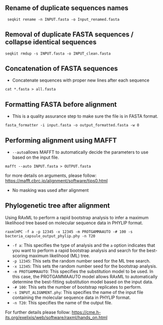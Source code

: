 ## Rename of duplicate sequences names
```
 seqkit rename -n INPUT.fasta -o Input_renamed.fasta
```


## Removal of duplicate FASTA sequences / collapse identical sequences

```
seqkit rmdup -s INPUT.fasta -o INPUT_clean.fasta               

```
## Concatenation of FASTA sequences

* Concatenate sequences with proper new lines after each sequence

```
cat *.fasta > all.fasta
```
## Formatting FASTA before alignment
* This is a quality assurance step to make sure the file is in FASTA format.
```
fasta_formatter -i input.fasta -o output_formatted.fasta -w 0
```

## Performing alignment using MAFFT
* ```--auto```allows MAFFT to automatically decide the parameters to use based on the input file.
```
mafft --auto INPUT.fasta > OUTPUT.fasta

```

for more details on arguments, please follow: https://mafft.cbrc.jp/alignment/software/tips0.html

* No masking was used after alignment 
## Phylogenetic tree after alignment
Using RAxML to perform a rapid bootstrap analysis to infer a maximum likelihood tree based on molecular sequence data in PHYLIP format. 

```
raxmlHPC -f a -p 12345 -x 12345 -m PROTGAMMAAUTO -# 100 -s bacteria_capsule_output_phylip.phy -n T20

```

* ```-f a```: This specifies the type of analysis and the ```a``` option indicates that you want to perform a rapid bootstrap analysis and search for the best-scoring maximum likelihood (ML) tree.
* ```-p 12345```: This sets the random number seed for the ML tree search. 
* ```-x 12345```: This sets the random number seed for the bootstrap analysis. 
* ```-m PROTGAMMAAUTO```: This specifies the substitution model to be used. In this case, the PROTGAMMAAUTO model allows RAxML to automatically determine the best-fitting substitution model based on the input data.
* ```-# 100```: This sets the number of bootstrap replicates to perform.
* ```-s INPUT_ALIGNMENT.phy```: This specifies the name of the input file containing the molecular sequence data in PHYLIP format.
* ```-n T20```: This specifies the name of the output file. 


For further details please follow: https://cme.h-its.org/exelixis/web/software/raxml/hands_on.html 
